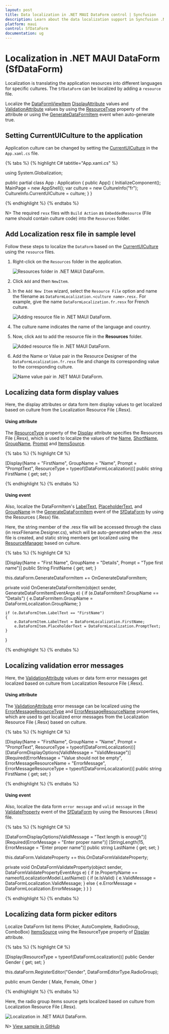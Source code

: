 ```yaml
---
layout: post
title: Data localization in .NET MAUI DataForm control | Syncfusion
description: Learn about the data localization support in Syncfusion .NET MAUI DataForm(SfDataForm) control in mobile and desktop applications from a single shared codebase.
platform: maui
control: SfDataForm
documentation: ug
---
```


# Localization in .NET MAUI DataForm (SfDataForm)

Localization is translating the application resources into different languages for specific cultures. The `SfDataForm` can be localized by adding a `resource` file.

Localize the [DataFormViewItem](https://help.syncfusion.com/cr/maui/Syncfusion.Maui.DataForm.DataFormViewItem.html) [DisplayAttribute](https://help.syncfusion.com/maui/dataform/data-annotations#display-attribute) values and [ValidationAttribute](https://help.syncfusion.com/maui/dataform/data-annotations#validation-attribute) values by using the [ResourceType](https://learn.microsoft.com/en-us/dotnet/api/system.componentmodel.dataannotations.displayattribute.resourcetype?view=net-7.0#system-componentmodel-dataannotations-displayattribute-resourcetype) property of the attribute or using the [GenerateDataFormItem](https://help.syncfusion.com/cr/maui/Syncfusion.Maui.DataForm.SfDataForm.html#Syncfusion_Maui_DataForm_SfDataForm_GenerateDataFormItem) event when auto-generate true.

## Setting CurrentUICulture to the application

Application culture can be changed by setting the [CurrentUICulture](https://learn.microsoft.com/en-us/dotnet/api/system.globalization.cultureinfo.currentuiculture?view=net-7.0) in the `App.xaml.cs` file.

{% tabs %}
{% highlight C# tabtitle="App.xaml.cs" %}

using System.Globalization;

public partial class App : Application
{
    public App()
    {
        InitializeComponent();
        MainPage = new AppShell();
        var culture = new CultureInfo("fr");
        CultureInfo.CurrentUICulture = culture;
    }
}

{% endhighlight %}
{% endtabs %}

N> The required `resx` files with `Build Action` as `EmbeddedResource` (File name should contain culture code) into the `Resources` folder.

## Add Localization resx file in sample level

Follow these steps to localize the `DataForm` based on the [CurrentUICulture](https://learn.microsoft.com/en-us/dotnet/api/system.globalization.cultureinfo.currentuiculture?view=net-7.0) using the `resource` files.

1. Right-click on the `Resources` folder in the application.

    ![Resources folder in .NET MAUI DataForm.](images/localization/resources-folder.png)

2. Click `Add` and then `NewItem`.
3. In the `Add New Item` wizard, select the `Resource File` option and name the filename as `DataFormLocalization.<culture name>.resx.` For example, give the name `DataFormLocalization.fr.resx` for French culture.

    ![Adding resource file in .NET MAUI DataForm.](images/localization/adding-resource-file.png)

4. The culture name indicates the name of the language and country.

5. Now, click `Add` to add the resource file in the **Resources** folder.

    ![Added resource file in .NET MAUI DataForm.](images/localization/added-resource-file.png)

6. Add the Name or Value pair in the Resource Designer of the `DataFormLocalization.fr.resx` file and change its corresponding value to the corresponding culture.
 
    ![Name value pair in .NET MAUI DataForm.](images/localization/name-value-pair.png)

## Localizing data form display values

Here, the display attributes or data form item display values to get localized based on culture from the Localization Resource File (.Resx).

#### Using attribute

The [ResourceType](https://learn.microsoft.com/en-us/dotnet/api/system.componentmodel.dataannotations.displayattribute.resourcetype?view=net-7.0#system-componentmodel-dataannotations-displayattribute-resourcetype) property of the [Display](https://learn.microsoft.com/en-us/dotnet/api/system.componentmodel.dataannotations.displayattribute?view=net-7.0) attribute specifies the Resources File (.Resx), which is used to localize the values of the [Name](https://learn.microsoft.com/en-us/dotnet/api/system.componentmodel.dataannotations.displayattribute.name?view=net-7.0#system-componentmodel-dataannotations-displayattribute-name), [ShortName](https://learn.microsoft.com/en-us/dotnet/api/system.componentmodel.dataannotations.displayattribute.shortname?view=net-7.0#system-componentmodel-dataannotations-displayattribute-shortname), [GroupName](https://learn.microsoft.com/en-us/dotnet/api/system.componentmodel.dataannotations.displayattribute.groupname?view=net-7.0), [Prompt](https://learn.microsoft.com/en-us/dotnet/api/system.componentmodel.dataannotations.displayattribute.prompt?view=net-7.0) and [ItemsSource](https://help.syncfusion.com/cr/maui/Syncfusion.Maui.DataForm.DataFormListItem.html?tabs=tabid-1#Syncfusion_Maui_DataForm_DataFormListItem_ItemsSource).

{% tabs %}
{% highlight C# %}

[Display(Name = "FirstName", GroupName = "Name", Prompt = "PromptText", ResourceType = typeof(DataFormLocalization))]
public string FirstName {​ get; set; }​

{% endhighlight %}
{% endtabs %}

#### Using event

Also, localize the DataFormItem's [LabelText](https://help.syncfusion.com/cr/maui/Syncfusion.Maui.DataForm.DataFormItem.html#Syncfusion_Maui_DataForm_DataFormItem_LabelText), [PlaceholderText](https://help.syncfusion.com/cr/maui/Syncfusion.Maui.DataForm.DataFormItem.html#Syncfusion_Maui_DataForm_DataFormItem_PlaceholderText), and [GroupName](https://help.syncfusion.com/cr/maui/Syncfusion.Maui.DataForm.DataFormItem.html#Syncfusion_Maui_DataForm_DataFormItem_GroupName) in the [GenerateDataFormItem](https://help.syncfusion.com/cr/maui/Syncfusion.Maui.DataForm.SfDataForm.html#Syncfusion_Maui_DataForm_SfDataForm_GenerateDataFormItem) event of the [SfDataForm](https://help.syncfusion.com/cr/maui/Syncfusion.Maui.DataForm.SfDataForm.html) by using the Resources (.Resx) file.

Here, the string member of the .resx file will be accessed through the class (in resxFilename.Designer.cs), which will be auto-generated when the .resx file is created, and static string members get localized using the [ResourceManager](https://learn.microsoft.com/en-us/dotnet/api/system.resources.resourcemanager.getstring?view=net-7.0) based on culture.

{% tabs %}
{% highlight C# %}

[Display(Name = "First Name", GroupName = "Details", Prompt = "Type first name")]
public String FirstName { get; set; }

this.dataForm.GenerateDataFormItem += OnGenerateDataFormItem;

private void OnGenerateDataFormItem(object sender, GenerateDataFormItemEventArgs e)
{
    if (e.DataFormItem?.GroupName == "Details")
    {
        e.DataFormItem.GroupName = DataFormLocalization.GroupName;
    }

    if (e.DataFormItem.LabelText == "FirstName")
    {
        e.DataFormItem.LabelText = DataFormLocalization.FirstName;
        e.DataFormItem.PlaceholderText = DataFormLocalization.PromptText;
    }
}

{% endhighlight %}
{% endtabs %}

## Localizing validation error messages

Here, the [ValidationAttribute](https://help.syncfusion.com/maui/dataform/data-annotations#validation-attribute) values or data form error messages get localized based on culture from Localization Resource File (.Resx).

#### Using attribute

The [ValidationAttribute](https://help.syncfusion.com/maui/dataform/data-annotations#validation-attribute) error message can be localized using the [ErrorMessageResourceType](https://docs.microsoft.com/en-us/dotnet/api/system.componentmodel.dataannotations.validationattribute.errormessageresourcetype?redirectedfrom=MSDN&view=net-5.0#System_ComponentModel_DataAnnotations_ValidationAttribute_ErrorMessageResourceType ) and [ErrorMessageResourceName](https://docs.microsoft.com/en-us/dotnet/api/system.componentmodel.dataannotations.validationattribute.errormessageresourcetype?redirectedfrom=MSDN&view=net-5.0#System_ComponentModel_DataAnnotations_ValidationAttribute_ErrorMessageResourceType )  properties, which are used to get localized error messages from the Localization Resource File (.Resx) based on culture.

{% tabs %}
{% highlight C# %}

[Display(Name = "FirstName", GroupName = "Name", Prompt = "PromptText", ResourceType = typeof(DataFormLocalization))]
[DataFormDisplayOptions(ValidMessage = "ValidMessage")]
[Required(ErrorMessage = "Value should not be empty", ErrorMessageResourceName = "ErrorMessage", ErrorMessageResourceType = typeof(DataFormLocalization))]
public string FirstName { get; set; }

{% endhighlight %}
{% endtabs %}

#### Using event

Also, localize the data form `error message` and `valid message` in the [ValidateProperty](https://help.syncfusion.com/cr/maui/Syncfusion.Maui.DataForm.SfDataForm.html#Syncfusion_Maui_DataForm_SfDataForm_ValidateProperty) event of the [SfDataForm](https://help.syncfusion.com/cr/maui/Syncfusion.Maui.DataForm.SfDataForm.html) by using the Resources (.Resx) file.

{% tabs %}
{% highlight C# %}

[DataFormDisplayOptions(ValidMessage = "Text length is enough")]
[Required(ErrorMessage = "Enter proper name")]
[StringLength(15, ErrorMessage = "Enter proper name")]
public string LastName { get; set; }

this.dataForm.ValidateProperty += this.OnDataFormValidateProperty;

private void OnDataFormValidateProperty(object sender, DataFormValidatePropertyEventArgs e)
{
    if (e.PropertyName == nameof(LocalizationModel.LastName))
    {
        if (e.IsValid)
        {
            e.ValidMessage = DataFormLocalization.ValidMessage;
        }
        else
        {
            e.ErrorMessage = DataFormLocalization.ErrorMessage;
        }
    }
}

{% endhighlight %}
{% endtabs %}

## Localizing data form picker editors

Localize DataForm list items (Picker, AutoComplete, RadioGroup, ComboBox) [ItemsSource](https://help.syncfusion.com/cr/maui/Syncfusion.Maui.DataForm.DataFormListItem.html?tabs=tabid-1#Syncfusion_Maui_DataForm_DataFormListItem_ItemsSource) using the ResourceType property of [Display](https://learn.microsoft.com/en-us/dotnet/api/system.componentmodel.dataannotations.displayattribute?view=net-7.0) attribute.

{% tabs %}
{% highlight C# %}

[Display(ResourceType = typeof(DataFormLocalization))]
public Gender Gender { get; set; }

this.dataForm.RegisterEditor("Gender", DataFormEditorType.RadioGroup);

public enum Gender
{
    Male,
    Female,
    Other
}

{% endhighlight %}
{% endtabs %}

Here, the radio group items source gets localized based on culture from Localization Resource File (.Resx).

![Localization in .NET MAUI DataForm.](images/localization/localization.jpg)

N> [View sample in GitHub](https://github.com/SyncfusionExamples/maui-dataform/tree/master/Localization)